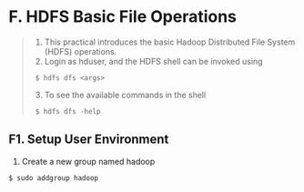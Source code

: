 # F. HDFS Basic File Operations
 
> 1. This practical introduces the basic Hadoop Distributed File System (HDFS) operations. 
> 2. Login as hduser, and the HDFS shell can be invoked using 
> ~~~
>  $ hdfs dfs <args>  
> ~~~
> 3. To see the available commands in the shell
> ~~~
>  $ hdfs dfs -help
> ~~~

## F1. Setup User Environment
1.	Create a new group named hadoop
~~~
$ sudo addgroup hadoop
~~~
